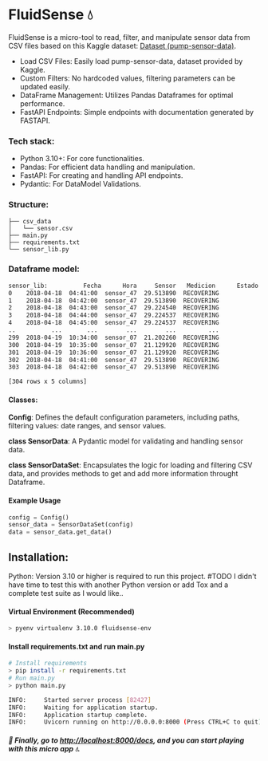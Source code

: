 # FluidSense 💧

FluidSense is a micro-tool to read, filter, and manipulate sensor data from CSV files based on this Kaggle dataset: [Dataset (pump-sensor-data)](https://www.kaggle.com/datasets/nphantawee/pump-sensor-data).


- Load CSV Files: Easily load pump-sensor-data, dataset provided by Kaggle.
- Custom Filters: No hardcoded values, filtering parameters can be updated easily.
- DataFrame Management: Utilizes Pandas Dataframes for optimal performance.
- FastAPI Endpoints: Simple endpoints with documentation generated by FASTAPI.

### Tech stack:

- Python 3.10+: For core functionalities.
- Pandas: For efficient data handling and manipulation.
- FastAPI: For creating and handling API endpoints.
- Pydantic: For DataModel Validations.

### Structure:
    ├── csv_data
    │   └── sensor.csv
    ├── main.py
    ├── requirements.txt
    └── sensor_lib.py

### Dataframe model:

```sh
sensor_lib:          Fecha      Hora     Sensor   Medicion      Estado
0    2018-04-18  04:41:00  sensor_47  29.513890  RECOVERING
1    2018-04-18  04:42:00  sensor_47  29.513890  RECOVERING
2    2018-04-18  04:43:00  sensor_47  29.224540  RECOVERING
3    2018-04-18  04:44:00  sensor_47  29.224537  RECOVERING
4    2018-04-18  04:45:00  sensor_47  29.224537  RECOVERING
..          ...       ...        ...        ...         ...
299  2018-04-19  10:34:00  sensor_07  21.202260  RECOVERING
300  2018-04-19  10:35:00  sensor_07  21.129920  RECOVERING
301  2018-04-19  10:36:00  sensor_07  21.129920  RECOVERING
302  2018-04-18  04:41:00  sensor_47  29.513890  RECOVERING
303  2018-04-18  04:42:00  sensor_47  29.513890  RECOVERING

[304 rows x 5 columns]
```


#### Classes:


**Config**: Defines the default configuration parameters, including paths,  filtering values: date ranges, and sensor values.

**class SensorData**:  A Pydantic model for validating and handling sensor data.

**class SensorDataSet**: Encapsulates the logic for loading and filtering CSV data, and provides methods to get and add more information throught Dataframe.

#### Example Usage
```python
config = Config()
sensor_data = SensorDataSet(config)
data = sensor_data.get_data()
```

## Installation:
Python: Version 3.10 or higher is required to run this project.
#TODO I didn't have time to test this with another Python version or add Tox and a complete test suite as I would like..

#### Virtual Environment (Recommended)
```sh
> pyenv virtualenv 3.10.0 fluidsense-env
```
#### Install requirements.txt and run main.py
```sh
# Install requirements
> pip install -r requirements.txt
# Run main.py
> python main.py

INFO:     Started server process [82427]
INFO:     Waiting for application startup.
INFO:     Application startup complete.
INFO:     Uvicorn running on http://0.0.0.0:8000 (Press CTRL+C to quit)

```

##### 🚀 Finally, go to [http://localhost:8000/docs](http://localhost:8000/docs), and you can start playing with this micro app 💧.

